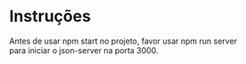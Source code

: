 # Instruções
Antes de usar npm start no projeto, favor usar npm run server<br> 
para iniciar o json-server na porta 3000. 


